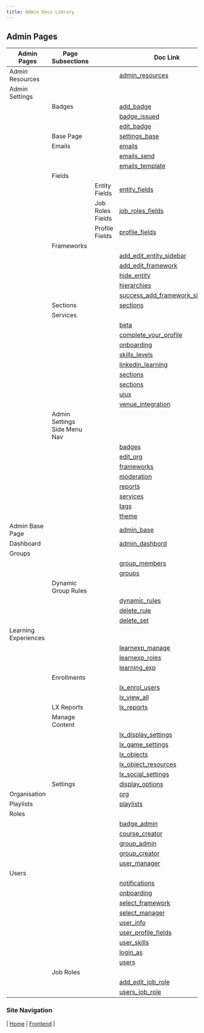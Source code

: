 ```yaml
---
title: Admin Docs Library
---
```


## Admin Pages


| Admin Pages | Page Subsections | | Doc Link |
| -------------- | ----------- | ----------- | ----------- |
| Admin Resources | | | [admin_resources](../html/admin_resources_page.html) |
| Admin Settings | | | |
| | Badges | | [add_badge](../html/add_badge_page.html) |
| | | | [badge_issued](../html/badge_issued_page.html) |
| | | | [edit_badge](../html/edit_badge_page.html) |
| | Base Page | | [settings_base](../html/settings_base_page.html) |
| | Emails | | [emails](../html/emails_base_page.html) |
| | | | [emails_send](../html/emails_send_email_page.html) |
| | | | [emails_template](../html/emails_templates_page.html) |
| | Fields | | |
| | | Entity Fields | [entity_fields](../html/entity_fields_page.html) |
| | | Job Roles Fields | [job_roles_fields](../html/job_roles_fields_page.html) |
| | | Profile Fields | [profile_fields](../html/profile_fields.html) |
| | Frameworks| | |
| | | | [add_edit_entity_sidebar](../html/add_edit_entity_sidebar.html) |
| | | | [add_edit_framework](../html/add_edit_framework_sidebar.html) |
| | | | [hide_entity](../html/hide_entity_modal.resource.html) |
| | | | [hierarchies](../html/hierarchies_page.html) |
| | | | [success_add_framework_sidebar](../html/success_add_framework_sidebar.html) |
| | Sections | | [sections](../html/sections_page.html) |
| | Services | | |
| | | | [beta](../html/beta_features_page.html) |
| | | | [complete_your_profile](../html/complete_your_profile_page.html) |
| | | | [onboarding](../html/service_onboarding_page.html) |
| | | | [skills_levels](../html/service_skills_and_levels_page.html) |
| | | | [linkedin_learning](../html/services_linkedin_learning_page.html) |
| | | | [sections](../html/services_sections_page.html) |
| | | | [sections](../html/services_sections_page.html) |
| | | | [uiux](../html/ui_ux_page.html) |
| | | | [venue_integration](../html/venue_integration_page.html) |
| | Admin Settings Side Menu Nav | | |
| | | | [badges](../html/badges_page.html) |
| | | | [edit_org](../html/edit_organisation_page.html) |
| | | | [frameworks](../html/frameworks_page.html) |
| | | | [moderation](../html/moderation_page.html) |
| | | | [reports](../html/reports_page.html) |
| | | | [services](../html/services_page.html) |
| | | | [tags](../html/tags_page.html) |
| | | | [theme](../html/theme_page.html) |
| Admin Base Page | | | [admin_base](../html/admin_base_page.html) |
| Dashboard | | | [admin_dashbord](../html/dashboard_page.html) |
| Groups | | | |
|  | | | [group_members](../html/group_members_tab.html) |
|  | | | [groups](../html/groups_page.html) |
| | Dynamic Group Rules | | |
| | | | [dynamic_rules](../html/dynamic_rules_tab.html) |
| | | | [delete_rule](../html/delete_rule_modal.html) |
| | | | [delete_set](../html/delete_set_modal.html) |
| Learning Experiences | | | |
| | | | [learnexp_manage](../html/learnexp_manage_content_page.html) |
| | | | [learnexp_roles](../html/learnexp_roles_page.html) |
| | | | [learning_exp](../html/learning_experience_page.html) |
| | Enrollments | | |
| | | | [lx_enrol_users](../html/learning_experience_enroll_users_page.html) |
| | | | [lx_view_all](../html/learning_experience_view_all_page.html) |
| | LX Reports | | [lx_reports](../html/learnexp_reports_page.html) |
| | Manage Content | | |
| | | | [lx_display_settings](../html/lx_manage_content_displaysettings_page.html) |
| | | | [lx_game_settings](../html/lx_manage_content_gamesettings_page.html) |
| | | | [lx_objects](../html/lx_manage_content_objects_page.html) |
| | | | [lx_object_resources](../html/lx_manage_content_objects_resources_modal.html) |
| | | | [lx_social_settings](../html/lx_manage_content_socialsettings_page.html) |
| | Settings | | [display_options](../html/display_options_accordian_page.html) |
| Organisation | | | [org](../html/organisation_page.html) |
| Playlists | | | [playlists](../html/play-lists_page.html) |
| Roles | | | |
| | | | [badge_admin](../html/badge_admin_page.html) |
| | | | [course_creator](../html/course_creator_page.html) |
| | | | [group_admin](../html/group_admin_page.html) |
| | | | [group_creator](../html/group_creator_page.html) |
| | | | [user_manager](../html/user_manager_base_page.html) |
| Users | | | |
| | | | [notifications](../html/notifications_page.html) |
| | | | [onboarding](../html/onboarding_page.html) |
| | | | [select_framework](../html/select_framework_sidebar.html) |
| | | | [select_manager](../html/select_manager_sidebar.html) |
| | | | [user_info](../html/user_information_page.html) |
| | | | [user_profile_fields](../html/user_profile_fields_page.html) |
| | | | [user_skills](../html/user_skills_and_levels_page.html) |
| | | | [login_as](../html/users_login_as_user.html) |
| | | | [users](../html/users_page.html) |
| | Job Roles | | |
| | | | [add_edit_job_role](../html/add_edit_job_role_sidebar.html) |
| | | | [users_job_role](../html/users_job_roles_page.html) |


### Site Navigation
| [Home](../index.md) | [Frontend](../sections/newfrontend.md) |